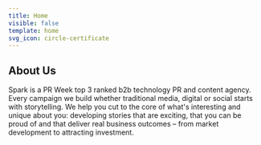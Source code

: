 ```yaml
---
title: Home
visible: false
template: home
svg_icon: circle-certificate
---
```


## About Us

Spark is a PR Week top 3 ranked b2b technology PR and content agency. Every campaign we build whether traditional media, digital or social starts with storytelling. We help you cut to the core of what's interesting and unique about you: developing stories that are exciting, that you can be proud of and that deliver real business outcomes &ndash; from market development to attracting investment.
